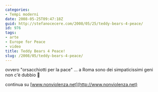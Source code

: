 ```yaml
---
categories:
- Tempi moderni
date: 2008-05-25T09:47:18Z
guid: http://stefanocecere.com/2008/05/25/teddy-bears-4-peace/
id: 976
tags:
- arte
- Europe for Peace
- video
title: Teddy Bears 4 Peace!
slug: /2008/05/teddy-bears-4-peace/
---
```


ovvero "orsacchiotti per la pace" … a Roma sono dei simpaticissimi geni non c'è dubbio 🙂
  
continua su [www.nonviolenza.net](http://www.nonviolenza.net)
